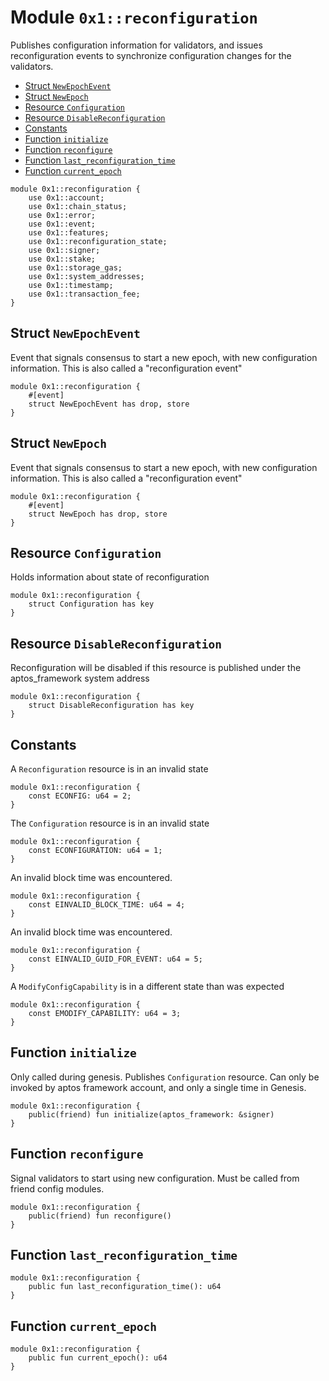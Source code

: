 <a id="0x1_reconfiguration"></a>

# Module `0x1::reconfiguration`

Publishes configuration information for validators, and issues reconfiguration events
to synchronize configuration changes for the validators.

- [Struct `NewEpochEvent`](#0x1_reconfiguration_NewEpochEvent)
- [Struct `NewEpoch`](#0x1_reconfiguration_NewEpoch)
- [Resource `Configuration`](#0x1_reconfiguration_Configuration)
- [Resource `DisableReconfiguration`](#0x1_reconfiguration_DisableReconfiguration)
- [Constants](#@Constants_0)
- [Function `initialize`](#0x1_reconfiguration_initialize)
- [Function `reconfigure`](#0x1_reconfiguration_reconfigure)
- [Function `last_reconfiguration_time`](#0x1_reconfiguration_last_reconfiguration_time)
- [Function `current_epoch`](#0x1_reconfiguration_current_epoch)

```move
module 0x1::reconfiguration {
    use 0x1::account;
    use 0x1::chain_status;
    use 0x1::error;
    use 0x1::event;
    use 0x1::features;
    use 0x1::reconfiguration_state;
    use 0x1::signer;
    use 0x1::stake;
    use 0x1::storage_gas;
    use 0x1::system_addresses;
    use 0x1::timestamp;
    use 0x1::transaction_fee;
}
```

<a id="0x1_reconfiguration_NewEpochEvent"></a>

## Struct `NewEpochEvent`

Event that signals consensus to start a new epoch,
with new configuration information. This is also called a
&quot;reconfiguration event&quot;

```move
module 0x1::reconfiguration {
    #[event]
    struct NewEpochEvent has drop, store
}
```

<a id="0x1_reconfiguration_NewEpoch"></a>

## Struct `NewEpoch`

Event that signals consensus to start a new epoch,
with new configuration information. This is also called a
&quot;reconfiguration event&quot;

```move
module 0x1::reconfiguration {
    #[event]
    struct NewEpoch has drop, store
}
```

<a id="0x1_reconfiguration_Configuration"></a>

## Resource `Configuration`

Holds information about state of reconfiguration

```move
module 0x1::reconfiguration {
    struct Configuration has key
}
```

<a id="0x1_reconfiguration_DisableReconfiguration"></a>

## Resource `DisableReconfiguration`

Reconfiguration will be disabled if this resource is published under the
aptos_framework system address

```move
module 0x1::reconfiguration {
    struct DisableReconfiguration has key
}
```

<a id="@Constants_0"></a>

## Constants

<a id="0x1_reconfiguration_ECONFIG"></a>

A `Reconfiguration` resource is in an invalid state

```move
module 0x1::reconfiguration {
    const ECONFIG: u64 = 2;
}
```

<a id="0x1_reconfiguration_ECONFIGURATION"></a>

The `Configuration` resource is in an invalid state

```move
module 0x1::reconfiguration {
    const ECONFIGURATION: u64 = 1;
}
```

<a id="0x1_reconfiguration_EINVALID_BLOCK_TIME"></a>

An invalid block time was encountered.

```move
module 0x1::reconfiguration {
    const EINVALID_BLOCK_TIME: u64 = 4;
}
```

<a id="0x1_reconfiguration_EINVALID_GUID_FOR_EVENT"></a>

An invalid block time was encountered.

```move
module 0x1::reconfiguration {
    const EINVALID_GUID_FOR_EVENT: u64 = 5;
}
```

<a id="0x1_reconfiguration_EMODIFY_CAPABILITY"></a>

A `ModifyConfigCapability` is in a different state than was expected

```move
module 0x1::reconfiguration {
    const EMODIFY_CAPABILITY: u64 = 3;
}
```

<a id="0x1_reconfiguration_initialize"></a>

## Function `initialize`

Only called during genesis.
Publishes `Configuration` resource. Can only be invoked by aptos framework account, and only a single time in Genesis.

```move
module 0x1::reconfiguration {
    public(friend) fun initialize(aptos_framework: &signer)
}
```

<a id="0x1_reconfiguration_reconfigure"></a>

## Function `reconfigure`

Signal validators to start using new configuration. Must be called from friend config modules.

```move
module 0x1::reconfiguration {
    public(friend) fun reconfigure()
}
```

<a id="0x1_reconfiguration_last_reconfiguration_time"></a>

## Function `last_reconfiguration_time`

```move
module 0x1::reconfiguration {
    public fun last_reconfiguration_time(): u64
}
```

<a id="0x1_reconfiguration_current_epoch"></a>

## Function `current_epoch`

```move
module 0x1::reconfiguration {
    public fun current_epoch(): u64
}
```
